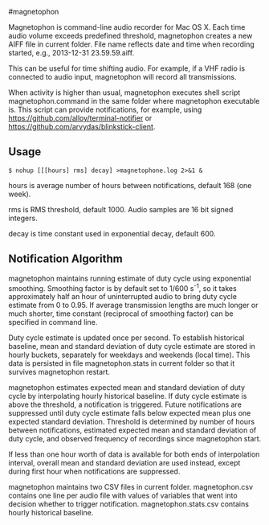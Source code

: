#magnetophon

Magnetophon is command-line audio recorder for Mac OS X. Each time audio volume exceeds
predefined threshold, magnetophon creates a new AIFF file in current folder. File name
reflects date and time when recording started, e.g., 2013-12-31 23.59.59.aiff.

This can be useful for time shifting audio. For example, if a VHF radio is connected to
audio input, magnetophon will record all transmissions.

When activity is higher than usual, magnetophon executes shell script magnetophon.command
in the same folder where magnetophon executable is. This script can provide notifications,
for example, using https://github.com/alloy/terminal-notifier or 
https://github.com/arvydas/blinkstick-client.

## Usage

```
$ nohup [[[hours] rms] decay] >magnetophone.log 2>&1 &
```
hours is average number of hours between notifications, default 168 (one week).

rms is RMS threshold, default 1000. Audio samples are 16 bit signed integers. 

decay is time constant used in exponential decay, default 600. 

## Notification Algorithm

magnetophon maintains running estimate of duty cycle using exponential smoothing.
Smoothing factor is by default set to 1/600 s<sup>-1</sup>, so it takes approximately
half an hour of uninterrupted audio to bring duty cycle estimate from 0 to 0.95.
If average transmission lengths are much longer or much shorter, time constant
(reciprocal of smoothing factor) can be specified in command line.

Duty cycle estimate is updated once per second. To establish historical baseline, mean
and standard deviation of duty cycle estimate are stored in hourly buckets, separately
for weekdays and weekends (local time). This data is persisted in file magnetophon.stats
in current folder so that it survives magnetophon restart.

magnetophon estimates expected mean and standard deviation of duty cycle by interpolating 
hourly historical baseline. If duty cycle estimate is above the threshold, a notification
is triggered. Future notifications are suppressed until duty cycle estimate falls below 
expected mean plus one expected standard deviation. Threshold is determined by number of 
hours between notifications, estimated expected mean and standard deviation of duty cycle,
and observed frequency of recordings since magnetophon start.

If less than one hour worth of data is available for both ends of interpolation interval,
overall mean and standard deviation are used instead, except during first hour when
notifications are suppressed.

magnetophon maintains two CSV files in current folder. magnetophon.csv contains one line
per audio file with values of variables that went into decision whether to trigger 
notification. magnetophon.stats.csv contains hourly historical baseline.